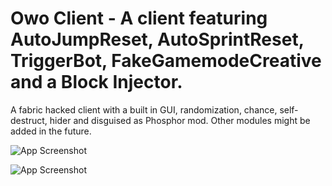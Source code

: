 # Owo Client - A client featuring AutoJumpReset, AutoSprintReset, TriggerBot, FakeGamemodeCreative and a Block Injector.

A fabric hacked client with a built in GUI, randomization, chance, self-destruct, hider and disguised as Phosphor mod. Other modules might be added in the future.

![App Screenshot](https://media.discordapp.net/attachments/1111768626635214880/1126548493838864466/image.png)

![App Screenshot](https://media.discordapp.net/attachments/1068234009110388757/1124494923559874600/image.png?width=331&height=103)
